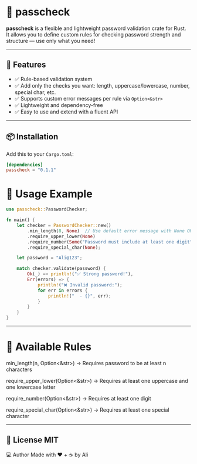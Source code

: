 # 🔐 passcheck

**passcheck** is a flexible and lightweight password validation crate for Rust.  
It allows you to define custom rules for checking password strength and structure — use only what you need!

---

## 🚀 Features

- ✅ Rule-based validation system  
- ✅ Add only the checks you want: length, uppercase/lowercase, number, special char, etc.  
- ✅ Supports custom error messages per rule via `Option<&str>`  
- ✅ Lightweight and dependency-free  
- ✅ Easy to use and extend with a fluent API  

---

## 📦 Installation

Add this to your `Cargo.toml`:

```toml
[dependencies]
passcheck = "0.1.1"
```
# 🎯 Usage Example 
```rust 
use passcheck::PasswordChecker;

fn main() {
    let checker = PasswordChecker::new()
        .min_length(8, None)  // Use default error message with None OR use Some(str) for use custom message
        .require_upper_lower(None)
        .require_number(Some("Password must include at least one digit")) // Custom message
        .require_special_char(None);

    let password = "Ali@123";

    match checker.validate(password) {
        Ok(_) => println!("✅ Strong password!"),
        Err(errors) => {
            println!("❌ Invalid password:");
            for err in errors {
                println!("  - {}", err);
            }
        }
    }
}
```
---
# 🔧 Available Rules 
min_length(n, Option<&str>) → Requires password to be at least n characters

require_upper_lower(Option<&str>) → Requires at least one uppercase and one lowercase letter

require_number(Option<&str>) → Requires at least one digit

require_special_char(Option<&str>) → Requires at least one special character

---
📄 License
MIT
---
💻 Author
Made with ❤ + ☕ by Ali

